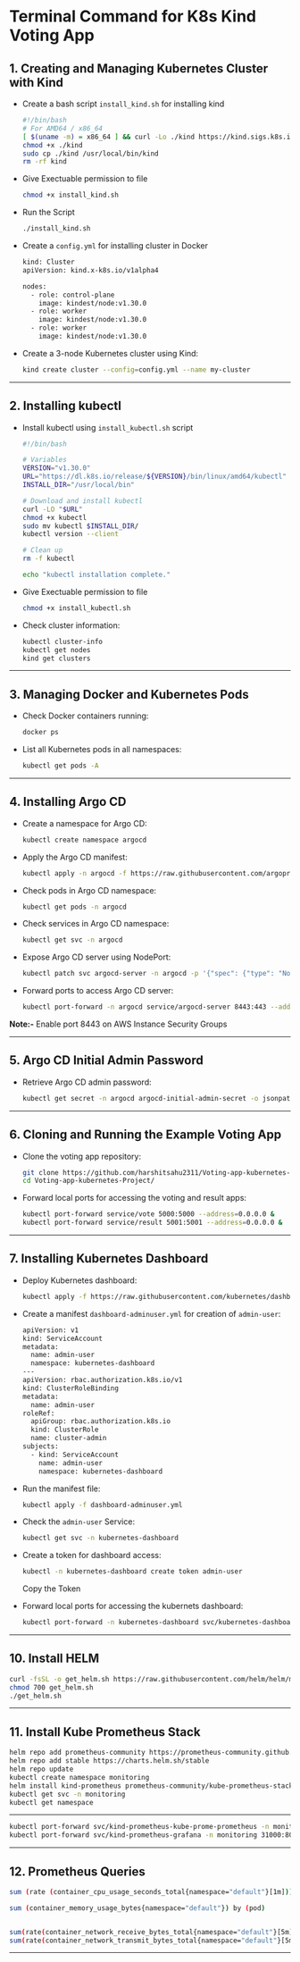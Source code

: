 
# Terminal Command for K8s Kind Voting App

## 1. Creating and Managing Kubernetes Cluster with Kind

- Create a bash script `install_kind.sh` for installing kind
  ```bash
  #!/bin/bash
  # For AMD64 / x86_64
  [ $(uname -m) = x86_64 ] && curl -Lo ./kind https://kind.sigs.k8s.io/dl/v0.20.0/kind-linux-amd64
  chmod +x ./kind
  sudo cp ./kind /usr/local/bin/kind
  rm -rf kind
  ```
  
- Give Exectuable permission to file
  ```bash
  chmod +x install_kind.sh
  ```
- Run the Script
  ```bash
  ./install_kind.sh
  ```
- Create a `config.yml` for installing cluster in Docker
  ```bash
  kind: Cluster
  apiVersion: kind.x-k8s.io/v1alpha4

  nodes:
    - role: control-plane
      image: kindest/node:v1.30.0
    - role: worker
      image: kindest/node:v1.30.0
    - role: worker
      image: kindest/node:v1.30.0
  ```

- Create a 3-node Kubernetes cluster using Kind:
  ```bash
  kind create cluster --config=config.yml --name my-cluster
  ```

---

## 2. Installing kubectl

- Install kubectl using `install_kubectl.sh` script
  ```bash
  #!/bin/bash

  # Variables
  VERSION="v1.30.0"
  URL="https://dl.k8s.io/release/${VERSION}/bin/linux/amd64/kubectl"
  INSTALL_DIR="/usr/local/bin"

  # Download and install kubectl
  curl -LO "$URL"
  chmod +x kubectl
  sudo mv kubectl $INSTALL_DIR/
  kubectl version --client

  # Clean up
  rm -f kubectl

  echo "kubectl installation complete."
  ```

- Give Exectuable permission to file
  ```bash
  chmod +x install_kubectl.sh
  ```

- Check cluster information:
  ```bash
  kubectl cluster-info 
  kubectl get nodes
  kind get clusters
  ```

---

## 3. Managing Docker and Kubernetes Pods

- Check Docker containers running:
  ```bash
  docker ps
  ```

- List all Kubernetes pods in all namespaces:
  ```bash
  kubectl get pods -A
  ```
---

## 4. Installing Argo CD

- Create a namespace for Argo CD:
  ```bash
  kubectl create namespace argocd
  ```

- Apply the Argo CD manifest:
  ```bash
  kubectl apply -n argocd -f https://raw.githubusercontent.com/argoproj/argo-cd/stable/manifests/install.yaml
  ```
  
- Check pods in Argo CD namespace:
  ```bash
  kubectl get pods -n argocd
  ```

- Check services in Argo CD namespace:
  ```bash
  kubectl get svc -n argocd
  ```

- Expose Argo CD server using NodePort:
  ```bash
  kubectl patch svc argocd-server -n argocd -p '{"spec": {"type": "NodePort"}}'
  ```

- Forward ports to access Argo CD server:
  ```bash
  kubectl port-forward -n argocd service/argocd-server 8443:443 --address 0.0.0.0 &
  ```
**Note:-** Enable port 8443 on AWS Instance Security Groups


---

## 5. Argo CD Initial Admin Password

- Retrieve Argo CD admin password:
  ```bash
  kubectl get secret -n argocd argocd-initial-admin-secret -o jsonpath="{.data.password}" | base64 -d && echo
  ```

---

## 6. Cloning and Running the Example Voting App

- Clone the voting app repository:
  ```bash
  git clone https://github.com/harshitsahu2311/Voting-app-kubernetes-Project.git
  cd Voting-app-kubernetes-Project/
  ```

- Forward local ports for accessing the voting and result apps:
  ```bash
  kubectl port-forward service/vote 5000:5000 --address=0.0.0.0 &
  kubectl port-forward service/result 5001:5001 --address=0.0.0.0 &
  ```

---

## 7. Installing Kubernetes Dashboard

- Deploy Kubernetes dashboard:
  ```bash
  kubectl apply -f https://raw.githubusercontent.com/kubernetes/dashboard/v2.7.0/aio/deploy/recommended.yaml
  ```

- Create a manifest `dashboard-adminuser.yml` for creation of `admin-user`:
  ```bash
  apiVersion: v1
  kind: ServiceAccount
  metadata:
    name: admin-user
    namespace: kubernetes-dashboard
  ---
  apiVersion: rbac.authorization.k8s.io/v1
  kind: ClusterRoleBinding
  metadata:
    name: admin-user
  roleRef:
    apiGroup: rbac.authorization.k8s.io
    kind: ClusterRole
    name: cluster-admin
  subjects:
    - kind: ServiceAccount
      name: admin-user
      namespace: kubernetes-dashboard
  ```

- Run the manifest file:
  ```bash
  kubectl apply -f dashboard-adminuser.yml
  ```
  
- Check the `admin-user` Service:
  ```bash
  kubectl get svc -n kubernetes-dashboard
  ```

- Create a token for dashboard access:
  ```bash
  kubectl -n kubernetes-dashboard create token admin-user
  ```
  Copy the Token

- Forward local ports for accessing the kubernets dashboard:
  ```bash
  kubectl port-forward -n kubernetes-dashboard svc/kubernetes-dashboard 8080:443 --address 0.0.0.0 &
  ```
---

## 10. Install HELM

```bash
curl -fsSL -o get_helm.sh https://raw.githubusercontent.com/helm/helm/main/scripts/get-helm-3
chmod 700 get_helm.sh
./get_helm.sh
```

---

## 11. Install Kube Prometheus Stack

```bash
helm repo add prometheus-community https://prometheus-community.github.io/helm-charts
helm repo add stable https://charts.helm.sh/stable
helm repo update
kubectl create namespace monitoring
helm install kind-prometheus prometheus-community/kube-prometheus-stack --namespace monitoring --set prometheus.service.nodePort=30000 --set prometheus.service.type=NodePort --set grafana.service.nodePort=31000 --set grafana.service.type=NodePort --set alertmanager.service.nodePort=32000 --set alertmanager.service.type=NodePort --set prometheus-node-exporter.service.nodePort=32001 --set prometheus-node-exporter.service.type=NodePort
kubectl get svc -n monitoring
kubectl get namespace
```

---

```bash
kubectl port-forward svc/kind-prometheus-kube-prome-prometheus -n monitoring 9090:9090 --address=0.0.0.0 &
kubectl port-forward svc/kind-prometheus-grafana -n monitoring 31000:80 --address=0.0.0.0 &
```


---

## 12. Prometheus Queries

```bash
sum (rate (container_cpu_usage_seconds_total{namespace="default"}[1m])) / sum (machine_cpu_cores) * 100

sum (container_memory_usage_bytes{namespace="default"}) by (pod)


sum(rate(container_network_receive_bytes_total{namespace="default"}[5m])) by (pod)
sum(rate(container_network_transmit_bytes_total{namespace="default"}[5m])) by (pod)

```


---



